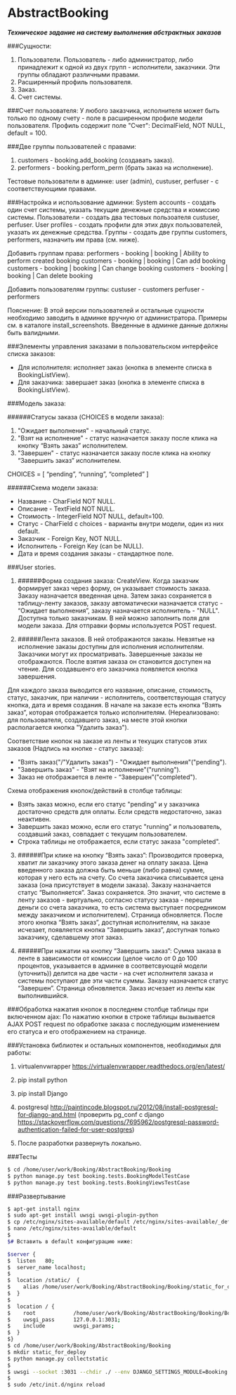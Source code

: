 # AbstractBooking

***Техническое задание на систему выполнения абстрактных заказов***

###Сущности:
1. Пользователи. Пользователь - либо администратор, либо принадлежит к одной из двух групп - исполнители, заказчики. Эти группы обладают различными правами.
2. Расширенный профиль пользователя.
3. Заказ.
4. Счет системы.


###Счет пользователя:
У любого заказчика, исполнителя может быть только по одному счету - поле в расширенном профиле модели пользователя. Профиль содержит поле "Счет":
DecimalField, NOT NULL, default = 100.

###Две группы пользователей с правами:
1. customers - booking.add_booking (создавать заказ).
2. performers - booking.perform_perm (брать заказ на исполнение).  

Тестовые пользователи в админке: user (admin), custuser, perfuser - с соответствующими правами.

###Настройка и использование админки:
System accounts - создать один счет системы, указать текущие денежные средства и комиссию системы.
Пользователи - создать два тестовых пользоателя custuser, perfuser.
User profiles	- создать профили для этих двух пользователей, указать их денежные средства.
Группы - создать две группы customers, performers, назначить им права (см. ниже).

Добавить группам права:
performers - booking | booking | Ability to perform created booking
customers - booking | booking | Can add booking
customers - booking | booking | Can change booking
customers - booking | booking | Can delete booking

Добавить пользователям группы:
custuser - customers
perfuser - performers

Пояснение:
В этой версии пользователей и остальные сущности необходимо заводить в админке вручную от администратора.
Примеры см. в каталоге install_screenshots. Введенные в админке данные должны быть валидными.

###Элементы управления заказами в пользовательском интерфейсе списка заказов:
- Для исполнителя: исполняет заказ (кнопка в элементе списка в BookingListView).
- Для заказчика: завершает заказ (кнопка в элементе списка в BookingListView).

###Модель заказа:

######Статусы заказа (CHOICES в модели заказа):
1. "Ожидает выполнения" - начальный статус.
2. "Взят на исполнение" - статус назначается заказу после клика на кнопку
“Взять заказ” исполнителем.
3. "Завершен" - статус назначается заказу после клика на кнопку “Завершить заказ” исполнителем.

CHOICES = [ “pending”, “running”, “completed” ]

######Схема модели заказа:
- Название - CharField NOT NULL.
- Описание - TextField NOT NULL.
- Стоимость - IntegerField NOT NULL, default=100.
- Статус - CharField с choices - варианты внутри модели, один из них default.
- Заказчик - Foreign Key, NOT NULL.
- Исполнитель - Foreign Key (can be NULL).
- Дата и время создания заказы - стандартное поле.


###User stories.

1. ######Форма создания заказа: CreateView.
Когда заказчик формирует заказ через форму, он указывает стоимость заказа.
Заказу назначается введенная цена. Затем заказ сохраняется в таблицу-ленту
заказов, заказу автоматически назначается статуc - “Ожидает выполнения”,
заказу назначается исполнитель - "NULL". Доступна только заказчикам. В ней можно заполнить поля для модели заказа. Для отправки формы используется POST request.

2. ######Лента заказов.
В ней отображаются заказы. Невзятые на исполнение заказы доступны для исполнения исполнителям. Заказчики могут их просматривать. Завершенные заказы не отображаются. После взятия заказа он становится доступен на чтение. Для создавшенго его заказчика появляется кнопка завершения.

 Для каждого заказа выводится его название, описание, стоимость, статус,
заказчик, при наличии - исполнитель, соответствующая статусу кнопка, дата и
время создания. В начале на заказе есть кнопка “Взять заказ”, которая
отображается только исполнителям. (Нереализовано: для пользователя, создавшего заказ, на месте этой кнопки располагается кнопка "Удалить заказ").

  Соответствие кнопок на заказе из ленты и текущих статусов этих заказов
  (Надпись на кнопке - статус заказа):
  - "Взять заказ("/"Удалить заказ") - "Ожидает выполнения"("pending").
  - "Завершить заказ" - "Взят на исполнение"("running").
  - Заказ не отображается в ленте - “Завершен”("completed").

 Схема отображения кнопок/действий в столбце таблицы:
  - Взять заказ можно, если его статус "pending" и у заказчика достаточно средств для оплаты. Если средств недостаточно, заказ неактивен.
  - Завершить заказ можно, если его статус "running" и пользователь, создавший заказ, совпадает с текущим пользователем.
  - Строка таблицы не отображается, если статус заказа "completed".

3. ######При клике на кнопку “Взять заказ”:
  Производится проверка, хватит ли заказчику этого заказа денег на оплату заказа. Цена введенного заказа должна быть меньше (либо равна) сумме, которая у него есть на счету. Со счета заказчика списывается цена заказа (она присутствует в модели заказа). Заказу назначается  статус “Выполняется”. Заказ сохраняется. Это значит, что системе в ленту заказов - виртуально, согласно статусу заказа - перешли деньги со счета заказчика, то есть система выступает посредником между заказчиком и исполнителем). Страница обновляется. После этого кнопка “Взять заказ”, доступная исполнителям, на заказе исчезает, появляется кнопка “Завершить заказ”, доступная только заказчику, сделавшему этот заказ.

4. ######При нажатии на кнопку “Завершить заказ”:
Сумма заказа в ленте в зависимости от комиссии (целое число от 0 до 100 процентов, указывается в админке в соответсвующей модели (уточнить)) делится на две части - на счет исполнителя заказа и системы поступают две эти части суммы. Заказу назначается статус “Завершен”. Страница обновляется. Заказ исчезает из ленты как выполнившийся.

###Обработка нажатия кнопок в последнем столбце таблицы при включенном ajax:
По нажатию кнопки в строке таблицы вызывается AJAX POST request по обработке заказа с последующим изменением его статуса и его отображением на странице.


###Установка библиотек и остальных компонентов, необходимых для работы:

1. virtualenvwrapper
https://virtualenvwrapper.readthedocs.org/en/latest/

2. pip install python

3. pip install Django

4. postgresql http://paintincode.blogspot.ru/2012/08/install-postgresql-for-django-and.html
(проверить pg_conf с django https://stackoverflow.com/questions/7695962/postgresql-password-authentication-failed-for-user-postgres)

5. После разработки развернуть локально.

###Тесты

```sh
$ cd /home/user/work/Booking/AbstractBooking/Booking
$ python manage.py test booking.tests.BookingModelTestCase
$ python manage.py test booking.tests.BookingViewsTestCase
```

###Развертывание

```sh
$ apt-get install nginx
$ sudo apt-get install uwsgi uwsgi-plugin-python
$ cp /etc/nginx/sites-available/default /etc/nginx/sites-available/_default
$ nano /etc/nginx/sites-available/default
$
$# Вставить в default конфигурацию ниже:

$server {
$  listen   80;
$  server_name localhost;
$  
$  location /static/  {
$    alias /home/user/work/Booking/AbstractBooking/Booking/static_for_deploy/;
$  }
$  
$  location / {
$    root            /home/user/work/Booking/AbstractBooking/Booking/Booking;
$    uwsgi_pass      127.0.0.1:3031;
$    include         uwsgi_params;
$  }
$}
$ cd /home/user/work/Booking/AbstractBooking/Booking
$ mkdir static_for_deploy
$ python manage.py collectstatic
$
$ uwsgi --socket :3031 --chdir ./ --env DJANGO_SETTINGS_MODULE=Booking.settings --module "django.core.wsgi:get_wsgi_application()"
$
$ sudo /etc/init.d/nginx reload
```
